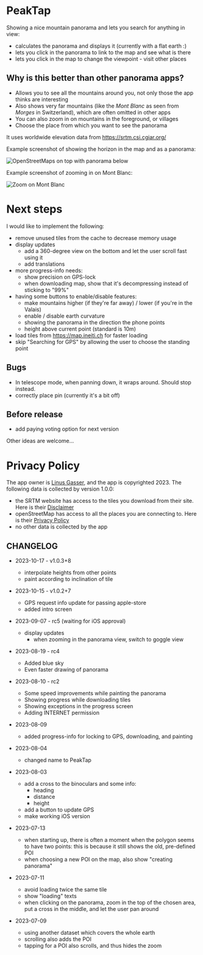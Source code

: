 # PeakTap

Showing a nice mountain panorama and lets you search for anything in view:
- calculates the panorama and displays it (currently with a flat earth :)
- lets you click in the panorama to link to the map and see what is there
- lets you click in the map to change the viewpoint - visit other places

## Why is this better than other panorama apps?

- Allows you to see all the mountains around you, not only those the app thinks are interesting
- Also shows very far mountains (like the _Mont Blanc_ as seen from _Morges_ in Switzerland),
  which are often omitted in other apps
- You can also zoom in on mountains in the foreground, or villages
- Choose the place from which you want to see the panorama

It uses worldwide elevation data from https://srtm.csi.cgiar.org/

Example screenshot of showing the horizon in the map and as a panorama:

![OpenStreetMaps on top with panorama below](Screenshot_mont_blanc_horizon.png)

Example screenshot of zooming in on Mont Blanc:

![Zoom on Mont Blanc](Screenshot_mont_blanc_zoom.png)

# Next steps

I would like to implement the following:

- remove unused tiles from the cache to decrease memory usage
- display updates
  - add a 360-degree view on the bottom and let the user scroll fast using it
  - add translations
- more progress-info needs:
  - show precision on GPS-lock
  - when downloading map, show that it's decompressing instead of 
   sticking to "99%"
- having some buttons to enable/disable features:
  - make mountains higher (if they're far away) / lower (if you're in the Valais)
  - enable / disable earth curvature
  - showing the panorama in the direction the phone points 
  - height above current point (standard is 10m)
- load tiles from https://map.ineiti.ch for faster loading
- skip "Searching for GPS" by allowing the user to choose the standing point

## Bugs

- In telescope mode, when panning down, it wraps around. Should stop instead.
- correctly place pin (currently it's a bit off)

## Before release

- add paying voting option for next version

Other ideas are welcome...

# Privacy Policy

The app owner is [Linus Gasser](ineiti@gasser.blue), and the app is copyrighted 2023.
The following data is collected by version 1.0.0:
- the SRTM website has access to the tiles you download from their site. Here is their [Disclaimer](https://srtm.csi.cgiar.org/disclaimer/)
- openStreetMap has access to all the places you are connecting to. Here is their [Privacy Policy](https://wiki.osmfoundation.org/wiki/Privacy_Policy)
- no other data is collected by the app

## CHANGELOG

- 2023-10-17 - v1.0.3+8
  - interpolate heights from other points
  - paint according to inclination of tile

- 2023-10-15 - v1.0.2+7
  - GPS request info update for passing apple-store
  - added intro screen

- 2023-09-07 - rc5 (waiting for iOS approval)
  - display updates
    - when zooming in the panorama view, switch to goggle view

- 2023-08-19 - rc4
  - Added blue sky
  - Even faster drawing of panorama

- 2023-08-10 - rc2
  - Some speed improvements while painting the panorama
  - Showing progress while downloading tiles
  - Showing exceptions in the progress screen
  - Adding INTERNET permission

- 2023-08-09
  - added progress-info for locking to GPS, downloading, and painting

- 2023-08-04
  - changed name to PeakTap

- 2023-08-03
  - add a cross to the binoculars and some info:
    - heading
    - distance
    - height
  - add a button to update GPS
  - make working iOS version

- 2023-07-13
  - when starting up, there is often a moment when the polygon seems to have two points:
  this is because it still shows the old, pre-defined POI
  - when choosing a new POI on the map, also show "creating panorama"

- 2023-07-11
  - avoid loading twice the same tile
  - show "loading" texts
  - when clicking on the panorama, zoom in the top of the chosen area,
  put a cross in the middle, and let the user pan around

- 2023-07-09 
  - using another dataset which covers the whole earth
  - scrolling also adds the POI
  - tapping for a POI also scrolls, and thus hides the zoom

